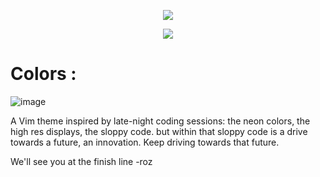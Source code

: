 <p align="center">
<img src="https://user-images.githubusercontent.com/78943780/125570970-8c7b4418-8c7c-436e-811a-0cea105d8578.jpg">
</p>

<p align="center">
  <img src="https://user-images.githubusercontent.com/78943780/125571179-efe569c8-19da-41a7-90ff-2b9b1f3c59d8.png">
</p>

# Colors :
![image](https://user-images.githubusercontent.com/78943780/125573898-2c8961bd-f9a6-4102-9352-6ae8d6e6129a.png)

A Vim theme inspired by late-night coding sessions: the neon colors, the high res displays, the sloppy code. but within that sloppy code is a drive towards a future, an innovation. Keep driving towards that future. 

We'll see you at the finish line   -roz 


